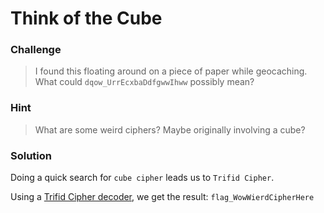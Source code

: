 # Think of the Cube 

### Challenge
> I found this floating around on a piece of paper while geocaching. What could `dqow_UrrEcxbaDdfgwwIhww` possibly mean?

### Hint
> What are some weird ciphers? Maybe originally involving a cube?

### Solution

Doing a quick search for `cube cipher` leads us to `Trifid Cipher`.

Using a [Trifid Cipher decoder](http://www.geocachingtoolbox.com/index.php?page=trifidCipher), we get the result: `flag_WowWierdCipherHere`


